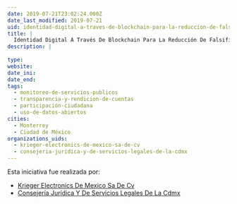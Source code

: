 ```yaml
---
date: 2019-07-21T23:02:24.000Z
date_last_modified: 2019-07-21
uid: identidad-digital-a-traves-de-blockchain-para-la-reduccion-de-falsificacion-y-corrupcion
title: |
  Identidad Digital A Través De Blockchain Para La Reducción De Falsificación Y Corrupción
description: |
  
type: 
website: 
date_ini: 
date_end: 
tags:
  - monitoreo-de-servicios-publicos
  - transparencia-y-rendicion-de-cuentas
  - participación-ciudadana
  - uso-de-datos-abiertos
cities: 
  - Monterrey
  - Ciudad de México
organizations_uids:
  - krieger-electronics-de-mexico-sa-de-cv
  - consejeria-juridica-y-de-servicios-legales-de-la-cdmx
---
```


Esta iniciativa fue realizada por:

- [Krieger Electronics De Mexico Sa De Cv](/organizaciones/krieger-electronics-de-mexico-sa-de-cv)
- [Consejería Jurídica Y De Servicios Legales De La Cdmx](/organizaciones/consejeria-juridica-y-de-servicios-legales-de-la-cdmx)

